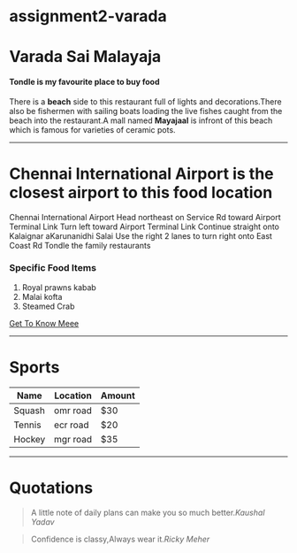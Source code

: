 # assignment2-varada
# Varada Sai Malayaja
#### Tondle is my favourite place to buy food

There is a **beach** side to this restaurant full of lights and decorations.There also be fishermen with sailing boats loading the live fishes caught from the beach into the restaurant.A mall named **Mayajaal** is infront of this beach which is famous for varieties of ceramic pots.

-------------------------------------------------------------------------------

# Chennai International Airport is the closest airport to this food location
Chennai International Airport
Head northeast on Service Rd toward Airport Terminal Link
Turn left toward Airport Terminal Link
Continue straight onto Kalaignar aKarunanidhi Salai
Use the right 2 lanes to turn right onto East Coast Rd
Tondle the family restaurants

### Specific Food Items

1. Royal prawns kabab
2. Malai kofta
3. Steamed Crab

[Get To Know Meee](https://github.com/S546830/assignment2-varada/blob/main/AboutMe.md)

--------------------------------------------------------------------------------------------------------

# Sports  

| Name   |   Location   |   Amount   |
|--------|--------------|------------|
| Squash | omr road     | $30        |
| Tennis | ecr road     | $20        |
| Hockey | mgr road     | $35        |

--------------------------------------------------------------------------------------------------------

# Quotations

>A little note of daily plans can make you so much better.*Kaushal Yadav*

>Confidence is classy,Always wear it.*Ricky Meher*